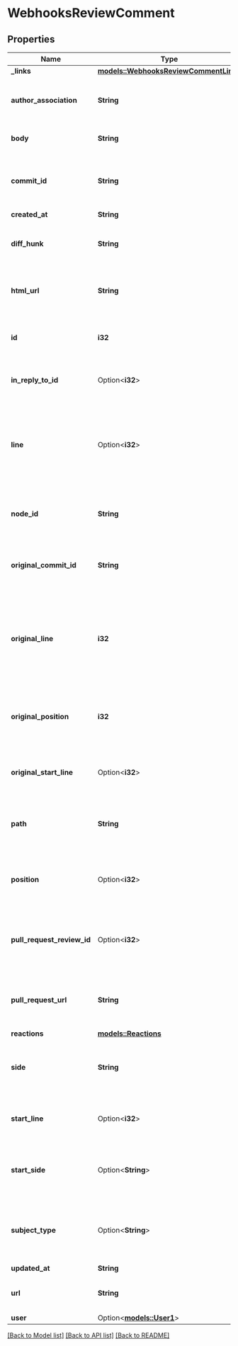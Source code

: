 # WebhooksReviewComment

## Properties

Name | Type | Description | Notes
------------ | ------------- | ------------- | -------------
**_links** | [**models::WebhooksReviewCommentLinks**](webhooks_review_comment__links.md) |  | 
**author_association** | **String** | How the author is associated with the repository. | 
**body** | **String** | The text of the comment. | 
**commit_id** | **String** | The SHA of the commit to which the comment applies. | 
**created_at** | **String** |  | 
**diff_hunk** | **String** | The diff of the line that the comment refers to. | 
**html_url** | **String** | HTML URL for the pull request review comment. | 
**id** | **i32** | The ID of the pull request review comment. | 
**in_reply_to_id** | Option<**i32**> | The comment ID to reply to. | [optional]
**line** | Option<**i32**> | The line of the blob to which the comment applies. The last line of the range for a multi-line comment | 
**node_id** | **String** | The node ID of the pull request review comment. | 
**original_commit_id** | **String** | The SHA of the original commit to which the comment applies. | 
**original_line** | **i32** | The line of the blob to which the comment applies. The last line of the range for a multi-line comment | 
**original_position** | **i32** | The index of the original line in the diff to which the comment applies. | 
**original_start_line** | Option<**i32**> | The first line of the range for a multi-line comment. | 
**path** | **String** | The relative path of the file to which the comment applies. | 
**position** | Option<**i32**> | The line index in the diff to which the comment applies. | 
**pull_request_review_id** | Option<**i32**> | The ID of the pull request review to which the comment belongs. | 
**pull_request_url** | **String** | URL for the pull request that the review comment belongs to. | 
**reactions** | [**models::Reactions**](Reactions.md) |  | 
**side** | **String** | The side of the first line of the range for a multi-line comment. | 
**start_line** | Option<**i32**> | The first line of the range for a multi-line comment. | 
**start_side** | Option<**String**> | The side of the first line of the range for a multi-line comment. | [default to Right]
**subject_type** | Option<**String**> | The level at which the comment is targeted, can be a diff line or a file. | [optional]
**updated_at** | **String** |  | 
**url** | **String** | URL for the pull request review comment | 
**user** | Option<[**models::User1**](User_1.md)> |  | 

[[Back to Model list]](../README.md#documentation-for-models) [[Back to API list]](../README.md#documentation-for-api-endpoints) [[Back to README]](../README.md)


